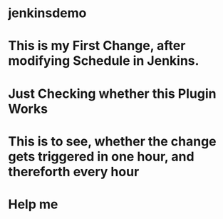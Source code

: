 # jenkinsdemo
# This is my First Change, after modifying Schedule in Jenkins.
# Just Checking whether this Plugin Works
# This is to see, whether the change gets triggered in one hour, and thereforth every hour
# Help me
